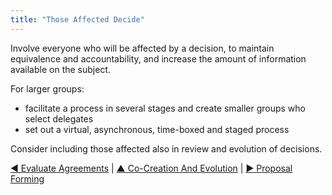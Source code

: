 ```yaml
---
title: "Those Affected Decide"
---
```



Involve everyone who will be affected by a decision, to maintain equivalence and accountability, and increase the amount of information available on the subject.

For larger groups:

-   facilitate a process in several stages and create smaller groups who select delegates
-   set out a virtual, asynchronous, time-boxed and staged process

Consider including those affected also in review and evolution of decisions.


[&#9664; Evaluate Agreements](evaluate-agreements.html) | [&#9650; Co-Creation And Evolution](co-creation-and-evolution.html) | [&#9654; Proposal Forming](proposal-forming.html)

